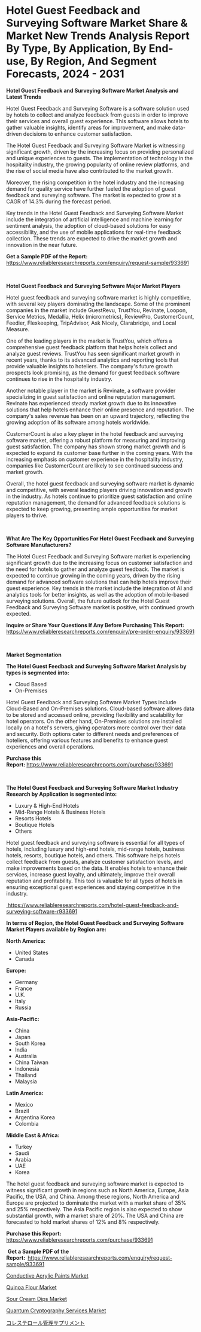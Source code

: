 <p><h1>Hotel Guest Feedback and Surveying Software Market Share & Market New Trends Analysis Report By Type, By Application, By End-use, By Region, And Segment Forecasts, 2024 - 2031</h1></p><p><strong>Hotel Guest Feedback and Surveying Software Market Analysis and Latest Trends</strong></p>
<p><p>Hotel Guest Feedback and Surveying Software is a software solution used by hotels to collect and analyze feedback from guests in order to improve their services and overall guest experience. This software allows hotels to gather valuable insights, identify areas for improvement, and make data-driven decisions to enhance customer satisfaction.</p><p>The Hotel Guest Feedback and Surveying Software Market is witnessing significant growth, driven by the increasing focus on providing personalized and unique experiences to guests. The implementation of technology in the hospitality industry, the growing popularity of online review platforms, and the rise of social media have also contributed to the market growth.</p><p>Moreover, the rising competition in the hotel industry and the increasing demand for quality service have further fueled the adoption of guest feedback and surveying software. The market is expected to grow at a CAGR of 14.3% during the forecast period.</p><p>Key trends in the Hotel Guest Feedback and Surveying Software Market include the integration of artificial intelligence and machine learning for sentiment analysis, the adoption of cloud-based solutions for easy accessibility, and the use of mobile applications for real-time feedback collection. These trends are expected to drive the market growth and innovation in the near future.</p></p>
<p><strong>Get a Sample PDF of the Report:&nbsp;</strong> <a href="https://www.reliableresearchreports.com/enquiry/request-sample/933691">https://www.reliableresearchreports.com/enquiry/request-sample/933691</a></p>
<p>&nbsp;</p>
<p><strong>Hotel Guest Feedback and Surveying Software Major Market Players</strong></p>
<p><p>Hotel guest feedback and surveying software market is highly competitive, with several key players dominating the landscape. Some of the prominent companies in the market include GuestRevu, TrustYou, Revinate, Loopon, Service Metrics, Medallia, Helix (micrometrics), ReviewPro, CustomerCount, Feedier, Flexkeeping, TripAdvisor, Ask Nicely, Clarabridge, and Local Measure.</p><p>One of the leading players in the market is TrustYou, which offers a comprehensive guest feedback platform that helps hotels collect and analyze guest reviews. TrustYou has seen significant market growth in recent years, thanks to its advanced analytics and reporting tools that provide valuable insights to hoteliers. The company's future growth prospects look promising, as the demand for guest feedback software continues to rise in the hospitality industry.</p><p>Another notable player in the market is Revinate, a software provider specializing in guest satisfaction and online reputation management. Revinate has experienced steady market growth due to its innovative solutions that help hotels enhance their online presence and reputation. The company's sales revenue has been on an upward trajectory, reflecting the growing adoption of its software among hotels worldwide.</p><p>CustomerCount is also a key player in the hotel feedback and surveying software market, offering a robust platform for measuring and improving guest satisfaction. The company has shown strong market growth and is expected to expand its customer base further in the coming years. With the increasing emphasis on customer experience in the hospitality industry, companies like CustomerCount are likely to see continued success and market growth.</p><p>Overall, the hotel guest feedback and surveying software market is dynamic and competitive, with several leading players driving innovation and growth in the industry. As hotels continue to prioritize guest satisfaction and online reputation management, the demand for advanced feedback solutions is expected to keep growing, presenting ample opportunities for market players to thrive.</p></p>
<p>&nbsp;</p>
<p><strong>What Are The Key Opportunities For Hotel Guest Feedback and Surveying Software Manufacturers?</strong></p>
<p><p>The Hotel Guest Feedback and Surveying Software market is experiencing significant growth due to the increasing focus on customer satisfaction and the need for hotels to gather and analyze guest feedback. The market is expected to continue growing in the coming years, driven by the rising demand for advanced software solutions that can help hotels improve their guest experience. Key trends in the market include the integration of AI and analytics tools for better insights, as well as the adoption of mobile-based surveying solutions. Overall, the future outlook for the Hotel Guest Feedback and Surveying Software market is positive, with continued growth expected.</p></p>
<p><strong>Inquire or Share Your Questions If Any Before Purchasing This Report:</strong> <a href="https://www.reliableresearchreports.com/enquiry/pre-order-enquiry/933691">https://www.reliableresearchreports.com/enquiry/pre-order-enquiry/933691</a></p>
<p>&nbsp;</p>
<p><strong>Market Segmentation</strong></p>
<p><strong>The Hotel Guest Feedback and Surveying Software Market Analysis by types is segmented into:</strong></p>
<p><ul><li>Cloud Based</li><li>On-Premises</li></ul></p>
<p><p>Hotel Guest Feedback and Surveying Software Market Types include Cloud-Based and On-Premises solutions. Cloud-based software allows data to be stored and accessed online, providing flexibility and scalability for hotel operators. On the other hand, On-Premises solutions are installed locally on a hotel's servers, giving operators more control over their data and security. Both options cater to different needs and preferences of hoteliers, offering various features and benefits to enhance guest experiences and overall operations.</p></p>
<p><strong>Purchase this Report:&nbsp;</strong><a href="https://www.reliableresearchreports.com/purchase/933691">https://www.reliableresearchreports.com/purchase/933691</a></p>
<p>&nbsp;</p>
<p><strong>The Hotel Guest Feedback and Surveying Software Market Industry Research by Application is segmented into:</strong></p>
<p><ul><li>Luxury & High-End Hotels</li><li>Mid-Range Hotels & Business Hotels</li><li>Resorts Hotels</li><li>Boutique Hotels</li><li>Others</li></ul></p>
<p><p>Hotel guest feedback and surveying software is essential for all types of hotels, including luxury and high-end hotels, mid-range hotels, business hotels, resorts, boutique hotels, and others. This software helps hotels collect feedback from guests, analyze customer satisfaction levels, and make improvements based on the data. It enables hotels to enhance their services, increase guest loyalty, and ultimately, improve their overall reputation and profitability. This tool is valuable for all types of hotels in ensuring exceptional guest experiences and staying competitive in the industry.</p></p>
<p><a href="https://www.reliableresearchreports.com/hotel-guest-feedback-and-surveying-software-r933691">&nbsp;https://www.reliableresearchreports.com/hotel-guest-feedback-and-surveying-software-r933691</a></p>
<p><strong>In terms of Region, the Hotel Guest Feedback and Surveying Software Market Players available by Region are:</strong></p>
<p>
    <p> <strong> North America: </strong>
        <ul>
            <li>United States</li>
            <li>Canada</li>
        </ul>
        </p> 
    <p> <strong> Europe: </strong>
        <ul>
            <li>Germany</li>
            <li>France</li>
            <li>U.K.</li>
            <li>Italy</li>
            <li>Russia</li>
        </ul>
        </p> 
    <p> <strong> Asia-Pacific: </strong>
        <ul>
            <li>China</li>
            <li>Japan</li>
            <li>South Korea</li>
            <li>India</li>
            <li>Australia</li>
            <li>China Taiwan</li>
            <li>Indonesia</li>
            <li>Thailand</li>
            <li>Malaysia</li>
        </ul>
        </p> 
    <p> <strong> Latin America: </strong>
        <ul>
            <li>Mexico</li>
            <li>Brazil</li>
            <li>Argentina Korea</li>
            <li>Colombia</li>
        </ul>
        </p> 
    <p> <strong> Middle East & Africa: </strong>
        <ul>
            <li>Turkey</li>
            <li>Saudi</li>
            <li>Arabia</li>
            <li>UAE</li>
            <li>Korea</li>
        </ul>
    </p>
    </p>
<p><p>The hotel guest feedback and surveying software market is expected to witness significant growth in regions such as North America, Europe, Asia Pacific, the USA, and China. Among these regions, North America and Europe are projected to dominate the market with a market share of 35% and 25% respectively. The Asia Pacific region is also expected to show substantial growth, with a market share of 20%. The USA and China are forecasted to hold market shares of 12% and 8% respectively.</p></p>
<p><strong>Purchase this Report: </strong><a href="https://www.reliableresearchreports.com/purchase/933691">https://www.reliableresearchreports.com/purchase/933691</a></p>
<p>&nbsp;<strong>Get a Sample PDF of the Report:&nbsp;&nbsp;</strong><a href="https://www.reliableresearchreports.com/enquiry/request-sample/933691">https://www.reliableresearchreports.com/enquiry/request-sample/933691</a></p>
<p><strong></strong></p>
<p><p><a href="https://issuu.com/reportprime-2/docs/conductive-acrylic-paints-market-size-2030.pptx">Conductive Acrylic Paints Market</a></p><p><a href="https://www.linkedin.com/pulse/analyzing-quinoa-flour-market-global-industry-perspective-xwzpe?trackingId=1vDCW5BpjRg%2Fl4phyLDjNQ%3D%3D">Quinoa Flour Market</a></p><p><a href="https://www.linkedin.com/pulse/sour-cream-dips-market-size-reveals-best-marketing-channels-xar4e?trackingId=37ZZEE9QlCK0boZXmXcjtA%3D%3D">Sour Cream Dips Market</a></p><p><a href="https://github.com/RichRobinson5/Market-Research-Report-List-5/blob/main/quantum-cryptography-services-market.md">Quantum Cryptography Services Market</a></p><p><a href="https://medium.com/@ebbkautzer/%E3%82%B3%E3%83%AC%E3%82%B9%E3%83%86%E3%83%AD%E3%83%BC%E3%83%AB%E7%AE%A1%E7%90%86%E3%82%B5%E3%83%97%E3%83%AA%E3%83%A1%E3%83%B3%E3%83%88%E5%B8%82%E5%A0%B4%E3%81%AE%E3%83%88%E3%83%AC%E3%83%B3%E3%83%89%E3%81%A8%E5%B8%82%E5%A0%B4%E5%88%86%E6%9E%90%E3%81%AF-2024%E5%B9%B4%E3%81%8B%E3%82%892031%E5%B9%B4%E3%81%BE%E3%81%A7%E3%81%AE%E6%9C%9F%E9%96%93%E3%81%AB%E4%BA%88%E6%B8%AC%E3%81%95%E3%82%8C%E3%81%A6%E3%81%84%E3%81%BE%E3%81%99-f9b7b0d4c028">コレステロール管理サプリメント</a></p></p>